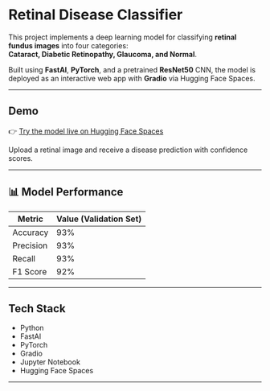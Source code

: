 # Retinal Disease Classifier

This project implements a deep learning model for classifying **retinal fundus images** into four categories:  
**Cataract, Diabetic Retinopathy, Glaucoma, and Normal**.

Built using **FastAI**, **PyTorch**, and a pretrained **ResNet50** CNN, the model is deployed as an interactive web app with **Gradio** via Hugging Face Spaces.

---

## Demo

👉 [Try the model live on Hugging Face Spaces](https://huggingface.co/spaces/your-username/retina-disease-classifier)

Upload a retinal image and receive a disease prediction with confidence scores.

---

## 📊 Model Performance

| Metric     | Value (Validation Set) |
|------------|------------------------|
| Accuracy   | 93%                  |
| Precision  | 93%                  |
| Recall     | 93%                  |
| F1 Score   | 92%                  |

---

## Tech Stack

- Python
- FastAI
- PyTorch
- Gradio
- Jupyter Notebook
- Hugging Face Spaces

---


